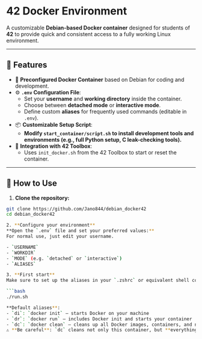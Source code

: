 # 42 Docker Environment

A customizable **Debian-based Docker container** designed for students of **42** to provide quick and consistent access to a fully working Linux environment.

---

## 🚀 Features

- 🐳 **Preconfigured Docker Container** based on Debian for coding and development.
- ⚙️ **`.env` Configuration File**:
  - Set your **username** and **working directory** inside the container.
  - Choose between **detached mode** or **interactive mode**.
  - Define custom **aliases** for frequently used commands (editable in `.env`).
- 📦 **Customizable Setup Script**:
  - **Modify `start_container/script.sh` to install development tools and environments (e.g., full Python setup, C leak-checking tools).**
- 🔄 **Integration with 42 Toolbox**:
  - Uses `init_docker.sh` from the 42 Toolbox to start or reset the container.

---

## 🧰 How to Use

1. **Clone the repository:**

  ```bash
  git clone https://github.com/Jano844/debian_docker42
  cd debian_docker42

2. **Configure your environment**   
**Open the `.env` file and set your preferred values:**
  For normal use, just edit your username. 

- `USERNAME`
- `WORKDIR`
- `MODE` (e.g. `detached` or `interactive`)
- `ALIASES`

3. **First start**  
Make sure to set up the aliases in your `.zshrc` or equivalent shell config:

```bash
./run.sh

**Default aliases**:
- `di`: `docker init` – starts Docker on your machine
- `dr`: `docker run` – includes Docker init and starts your container
- `dc`: `docker clean` – cleans up all Docker images, containers, and networks  
  ⚠️ **Be careful**: `dc` cleans not only this container, but **everything** related to Docker.
